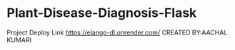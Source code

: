 # Plant-Disease-Diagnosis-Flask


Project Deploy Link
https://elango-dl.onrender.com/
  CREATED BY:AACHAL KUMARI

